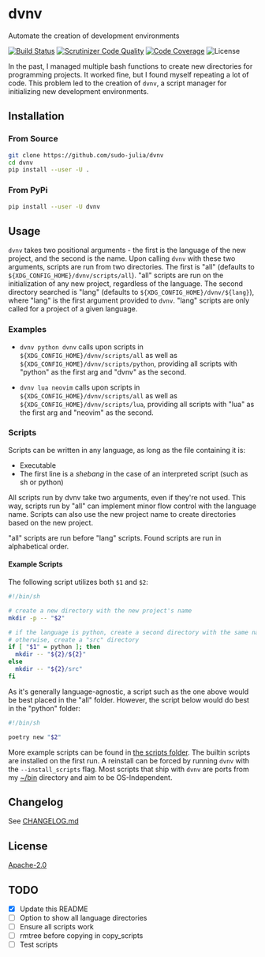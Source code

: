 # dvnv

Automate the creation of development environments

[![Build Status](https://scrutinizer-ci.com/g/sudo-julia/dvnv/badges/build.png?b=main)](https://scrutinizer-ci.com/g/sudo-julia/dvnv/build-status/main)
[![Scrutinizer Code Quality](https://scrutinizer-ci.com/g/sudo-julia/dvnv/badges/quality-score.png?b=main)](https://scrutinizer-ci.com/g/sudo-julia/dvnv/?branch=main)
[![Code Coverage](https://scrutinizer-ci.com/g/sudo-julia/dvnv/badges/coverage.png?b=main)](https://scrutinizer-ci.com/g/sudo-julia/dvnv/?branch=main)
![License](https://img.shields.io/github/license/sudo-julia/dvnv)

In the past, I managed multiple bash functions to create new directories for programming
projects. It worked fine, but I found myself repeating a lot of code. This
problem led to the creation of `dvnv`, a script manager for initializing new
development environments.

## Installation

### From Source

```bash
git clone https://github.com/sudo-julia/dvnv
cd dvnv
pip install --user -U .
```

### From PyPi

```bash
pip install --user -U dvnv
```

## Usage

`dvnv` takes two positional arguments - the first is the language of the new project,
and the second is the name. Upon calling `dvnv` with these two arguments,
scripts are run from two directories. The first is "all" (defaults to
`${XDG_CONFIG_HOME}/dvnv/scripts/all`). "all" scripts are run on the
initialization of any new project, regardless of the language. The second
directory searched is "lang" (defaults to `${XDG_CONFIG_HOME}/dvnv/${lang}`),
where "lang" is the first argument provided to `dvnv`. "lang" scripts are
only called for a project of a given language.

### Examples

- `dvnv python dvnv` calls upon scripts in `${XDG_CONFIG_HOME}/dvnv/scripts/all`
  as well as `${XDG_CONFIG_HOME}/dvnv/scripts/python`, providing all scripts with
  "python" as the first arg and "dvnv" as the second.

- `dvnv lua neovim` calls upon scripts in `${XDG_CONFIG_HOME}/dvnv/scripts/all`
  as well as `${XDG_CONFIG_HOME}/dvnv/scripts/lua`, providing all scripts with
  "lua" as the first arg and "neovim" as the second.

### Scripts

Scripts can be written in any language, as long as the file containing it is:

- Executable
- The first line is a _shebang_ in the case of an interpreted script (such as sh
  or python)

All scripts run by dvnv take two arguments, even if they're not used. This way,
scripts run by "all" can implement minor flow control with the language name. Scripts
can also use the new project name to create directories based on the new project.

"all" scripts are run before "lang" scripts. Found scripts are run in
alphabetical order.

#### Example Scripts

The following script utilizes both `$1` and `$2`:

```bash
#!/bin/sh

# create a new directory with the new project's name
mkdir -p -- "$2"

# if the language is python, create a second directory with the same name
# otherwise, create a "src" directory
if [ "$1" = python ]; then
  mkdir -- "${2}/${2}"
else
  mkdir -- "${2}/src"
fi
```

As it's generally language-agnostic, a script such as the one above would be
best placed in the "all" folder. However, the script below would do best in
the "python" folder:

```bash
#!/bin/sh

poetry new "$2"
```

More example scripts can be found in [the scripts folder](./scripts). The
builtin scripts are installed on the first run. A reinstall can be forced by
running `dvnv` with the `--install_scripts` flag.
Most scripts that ship with `dvnv` are ports from my [~/bin](https://github.com/sudo-julia/bin)
directory and aim to be OS-Independent.

## Changelog

See [CHANGELOG.md](./CHANGELOG.md)

## License

[Apache-2.0](./LICENSE)

## TODO

- [x] Update this README
- [ ] Option to show all language directories
- [ ] Ensure all scripts work
- [ ] rmtree before copying in copy_scripts
- [ ] Test scripts
